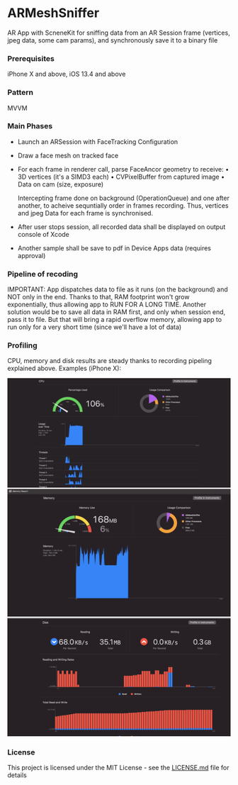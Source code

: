 # ARMeshSniffer

AR App with ScneneKit for sniffing data from an AR Session frame (vertices, jpeg data, some cam params), and synchronously save it to a binary file

### Prerequisites

iPhone X and above, iOS 13.4 and above

### Pattern

MVVM

### Main Phases

* Launch an ARSession with FaceTracking Configuration
* Draw a face mesh on tracked face
* For each frame in renderer call, parse FaceAncor geometry to receive:
    • 3D vertices (it's a SIMD3<Float> each)
    • CVPixelBuffer from captured image
    • Data on cam (size, exposure)

  Intercepting frame done on background (OperationQueue) and one after another, to acheive sequntially 
  order in frames recording. Thus, vertices and jpeg Data for each frame is synchronised.
* After user stops session, all recorded data shall be displayed on output console of Xcode
* Another sample shall be save to pdf in Device Apps data (requires approval)

### Pipeline of recoding

IMPORTANT: App dispatches data to file as it runs (on the background) and NOT only in the end.
Thanks to that, RAM footprint won't grow exponentially, thus allowing app to RUN FOR A LONG TIME.
Another solution would be to save all data in RAM first, and only when session end, pass it to file. But that
will bring a rapid overflow memory, allowing app to run only for a very short time (since we'll have a lot of data)

### Profiling

CPU, memory and disk results are steady thanks to recording pipeling explained above.
Examples (iPhone X):

![screenshot](/Profiling/profile_CPU.png)
![screenshot](/Profiling/profile_mem.png)
![screenshot](/Profiling/profile_disk.png)


### License

This project is licensed under the MIT License - see the [LICENSE.md](LICENSE.md) file for details

